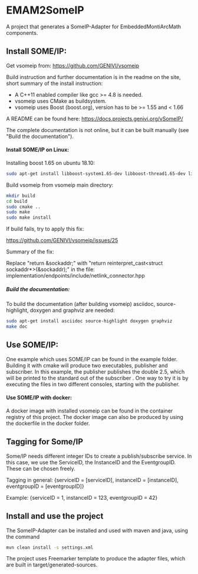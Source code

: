<!-- (c) https://github.com/MontiCore/monticore -->
# EMAM2SomeIP

A project that generates a SomeIP-Adapter for EmbeddedMontiArcMath components.

## Install SOME/IP:

Get vsomeip from: https://github.com/GENIVI/vsomeip

Build instruction and further documentation is in the readme on the site, short summary of the install instruction:
- A C++11 enabled compiler like gcc >= 4.8 is needed.
- vsomeip uses CMake as buildsystem.
- vsomeip uses Boost (boost.org), version has to be >= 1.55 and < 1.66

A README can be found here: https://docs.projects.genivi.org/vSomeIP/

The complete documentation is not online, but it can be built manually (see "Build the documentation").

#### Install SOME/IP on Linux:

Installing boost 1.65 on ubuntu 18.10:
```bash
sudo apt-get install libboost-system1.65-dev libboost-thread1.65-dev libboost-log1.65-dev
```
Build vsomeip from vsomeip main directory:
```bash
mkdir build
cd build
sudo cmake ..
sudo make
sudo make install
```

If build fails, try to apply this fix:

https://github.com/GENIVI/vsomeip/issues/25

Summary of the fix:

Replace "return &sockaddr;" with "return reinterpret_cast<struct sockaddr*>(&sockaddr);"
in the file: implementation/endpoints/include/netlink_connector.hpp

##### Build the documentation:

To build the documentation (after building vsomeip) asciidoc, source-highlight, doxygen and graphviz are needed:
```bash
sudo apt-get install asciidoc source-highlight doxygen graphviz
make doc
```

## Use SOME/IP:

One example which uses SOME/IP can be found in the example folder. Building it with cmake will produce two executables, publisher and subscriber. In this example, the publisher publishes the double 2.5, which will be printed to the standard out of the subscriber . One way to try it is by executing the files in two different consoles, starting with the publisher.

#### Use SOME/IP with docker:

A docker image with installed vsomeip can be found in the container registry of this project. The docker image can also be produced by using the dockerfile in the docker folder.

## Tagging for Some/IP

Some/IP needs different integer IDs to create a publish/subscribe service. In this case, we use the ServiceID, the InstanceID and the EventgroupID. These can be chosen freely.

Tagging in general: {serviceID = [serviceID], instanceID = [instanceID], eventgroupID = [eventgroupID]}

Example: {serviceID = 1, instanceID = 123, eventgroupID = 42}

## Install and use the project

The SomeIP-Adapter can be installed and used with maven and java, using the command
```bash
mvn clean install -s settings.xml
```
The project uses Freemarker template to produce the adapter files, which are built in target/generated-sources.


